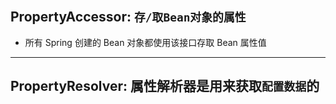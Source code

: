 ## PropertyAccessor: `存/取Bean对象的属性`

- 所有 Spring 创建的 Bean 对象都使用该接口存取 Bean 属性值

---

## PropertyResolver: **属性解析器是用来获取`配置数据`的**

